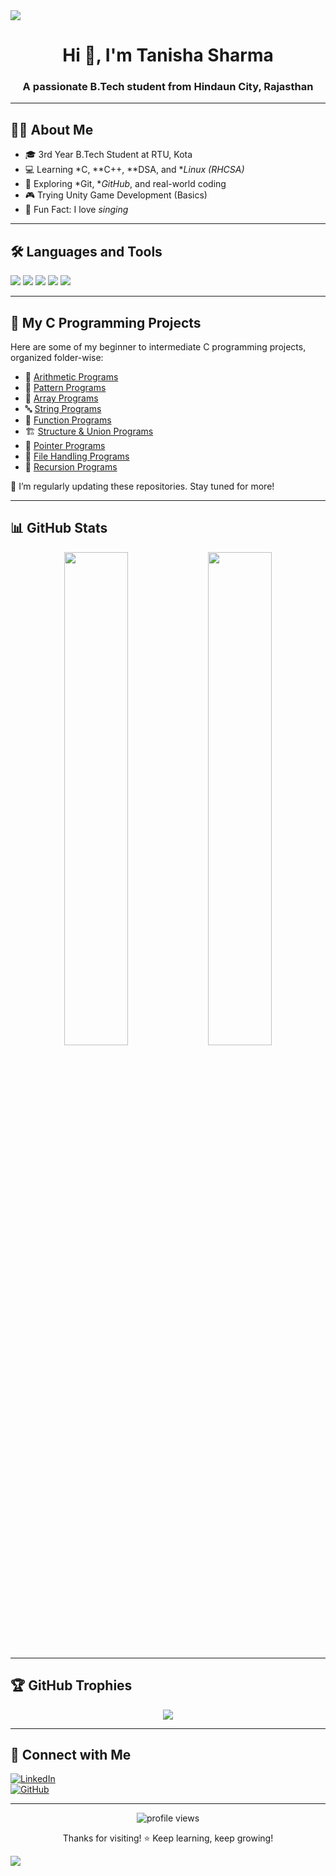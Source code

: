 <!-- Profile Header Banner (optional) -->
<img align="center" src="https://capsule-render.vercel.app/api?type=waving&color=6c63ff&height=200&section=header&text=Tanisha%20Sharma&fontSize=40&fontAlign=center&desc=B.Tech%20Student%20|%20C%2FC++%20%7C%20GitHub%20Learner&descSize=20&descAlign=center"/>

<h1 align="center">Hi 👋, I'm Tanisha Sharma</h1>
<h3 align="center">A passionate B.Tech student from Hindaun City, Rajasthan</h3>

---

## 👩‍💻 About Me

- 🎓 3rd Year B.Tech Student at RTU, Kota  
- 💻 Learning *C, **C++, **DSA, and **Linux (RHCSA)*  
- 🔧 Exploring *Git, **GitHub*, and real-world coding  
- 🎮 Trying Unity Game Development (Basics)  
- 🎤 Fun Fact: I love *singing* 

---

## 🛠 Languages and Tools

<p align="left">
  <img src="https://img.shields.io/badge/C-00599C?style=for-the-badge&logo=c&logoColor=white"/>
  <img src="https://img.shields.io/badge/C++-00599C?style=for-the-badge&logo=cplusplus&logoColor=white"/>
  <img src="https://img.shields.io/badge/Linux-FCC624?style=for-the-badge&logo=linux&logoColor=black"/>
  <img src="https://img.shields.io/badge/Git-F05032?style=for-the-badge&logo=git&logoColor=white"/>
  <img src="https://img.shields.io/badge/GitHub-181717?style=for-the-badge&logo=github&logoColor=white"/>
</p>

---

## 📁 My C Programming Projects

Here are some of my beginner to intermediate C programming projects, organized folder-wise:

- 🔢 [Arithmetic Programs](https://github.com/Tanisha-Sharma005/Arithmetic-Programs)  
- 🔁 [Pattern Programs](https://github.com/Tanisha-Sharma005/Pattern-Programs)  
- 🔣 [Array Programs](https://github.com/Tanisha-Sharma005/Array-Programs)  
- 🔤 [String Programs](https://github.com/Tanisha-Sharma005/String-Programs)  
- 🧮 [Function Programs](https://github.com/Tanisha-Sharma005/Function-Programs)  
- 🏗 [Structure & Union Programs](https://github.com/Tanisha-Sharma005/Structure-Union-Programs)  
- 🧭 [Pointer Programs](https://github.com/Tanisha-Sharma005/Pointer-Programs)  
- 📂 [File Handling Programs](https://github.com/Tanisha-Sharma005/File-Handling-Programs)  
- 🔄 [Recursion Programs](https://github.com/Tanisha-Sharma005/Recursion-Programs)

📌 I’m regularly updating these repositories. Stay tuned for more!

---

## 📊 GitHub Stats

<p align="center">
  <img src="https://github-readme-stats.vercel.app/api?username=Tanisha-Sharma005&show_icons=true&theme=calm" width="45%"/>
  <img src="https://github-readme-stats.vercel.app/api/top-langs/?username=Tanisha-Sharma005&layout=compact&theme=calm" width="45%"/>
</p>

---

## 🏆 GitHub Trophies

<p align="center">
  <img src="https://github-profile-trophy.vercel.app/?username=Tanisha-Sharma005&theme=tokyonight&column=6"/>
</p>

---

## 🔗 Connect with Me

[![LinkedIn](https://img.shields.io/badge/LinkedIn-blue?style=for-the-badge&logo=linkedin)](https://www.linkedin.com/in/tanisha-sharma-984b3b332/)  
[![GitHub](https://img.shields.io/badge/GitHub-black?style=for-the-badge&logo=github)](https://github.com/Tanisha-Sharma005)

---

<p align="center">
  <img src="https://komarev.com/ghpvc/?username=Tanisha-Sharma005&style=flat-square&color=blue" alt="profile views"/>
</p>

<p align="center">Thanks for visiting! ⭐ Keep learning, keep growing!</p>

<!-- Profile Footer Banner -->
<img align="center" src="https://capsule-render.vercel.app/api?type=waving&color=6c63ff&height=120&section=footer"/>
